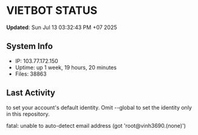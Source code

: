 # VIETBOT STATUS
**Updated**: Sun Jul 13 03:32:43 PM +07 2025

## System Info
- IP: 103.77.172.150
- Uptime: up 1 week, 19 hours, 20 minutes
- Files: 38863

## Last Activity

to set your account's default identity.
Omit --global to set the identity only in this repository.

fatal: unable to auto-detect email address (got 'root@vinh3690.(none)')
